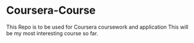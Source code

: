 # Coursera-Course
This Repo is to be used for Coursera coursework and application
This will be my most interesting course so far.
